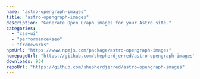 ```yaml
---
name: "astro-opengraph-images"
title: "astro-opengraph-images"
description: "Generate Open Graph images for your Astro site."
categories:
  - "css+ui"
  - "performance+seo"
  - "frameworks"
npmUrl: "https://www.npmjs.com/package/astro-opengraph-images"
homepageUrl: "https://github.com/shepherdjerred/astro-opengraph-images"
downloads: 934
repoUrl: "https://github.com/shepherdjerred/astro-opengraph-images"
---
```

